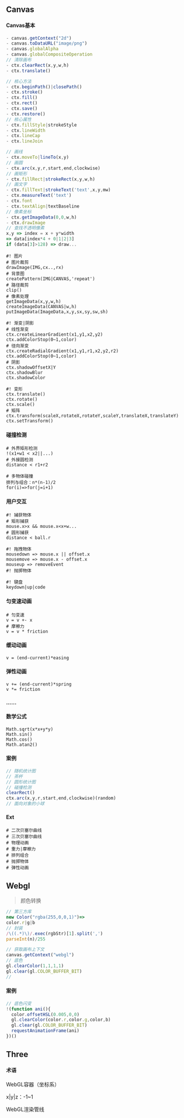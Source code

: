 ## Canvas

#### Canvas基本

~~~js
- canvas.getContext("2d")
- canvas.toDataURL("image/png")
- canvas.globalAlpha
- canvas.globalCompositeOperation
// 清除画布
- ctx.clearRect(x,y,w,h)
- ctx.translate()

// 核心方法
- ctx.beginPath()|closePath()
- ctx.stroke()
- ctx.fill()
- ctx.rect()
- ctx.save()
- ctx.restore()
// 核心属性
- ctx.fillStyle|strokeStyle
- ctx.lineWidth
- ctx.lineCap
- ctx.lineJoin

// 画线
- ctx.moveTo|lineTo(x,y)
// 画圆
- ctx.arc(x,y,r,start,end,clockwise)
// 画矩形
- ctx.fillRect|strokeRect(x,y,w,h)
// 画文字
- ctx.fillText|strokeText('text',x,y,mw)
- ctx.measureText('text')
- ctx.font
- ctx.textAlign|textBaseline
// 像素坐标
- ctx.getImageData(0,0,w,h)
- ctx.drawImage
// 查找不透明像素
x,y => index = x + y*width
=> data[index*4 + 0|1|2|3]
if (data[3]>128) => draw...
~~~

```shell
#! 图片
# 图片裁剪
drawImage(IMG,cx..,rx)
# 背景图
createPattern(IMG|CANVAS,'repeat')
# 路径裁剪
clip()
# 像素处理
getImageData(x,y,w,h)
createImageData(CANVAS|w,h)
putImageData(ImageData,x,y,sx,sy,sw,sh)
```

```shell
#! 渐变|阴影
# 线性渐变
ctx.createLinearGradient(x1,y1,x2,y2)
ctx.addColorStop(0~1,color)
# 径向渐变
ctx.createRadialGradient(x1,y1,r1,x2,y2,r2)
ctx.addColorStop(0~1,color)
# 阴影
ctx.shadowOffsetX|Y
ctx.shadowBlur
ctx.shadowColor
```

```shell
#! 变形
ctx.translate()
ctx.rotate()
ctx.scale()
# 矩阵
ctx.transform(scaleX,rotateX,rotateY,scaleY,translateX,translateY)
ctx.setTransform()
```

#### 碰撞检测

```shell
# 外界矩形检测
!(x1+w1 < x2||...)
# 外接圆检测
distance < r1+r2
```

```shell
# 多物体碰撞
排列与组合：n*(n-1)/2
for(i)=>for(j=i+1)
```

#### 用户交互

```shell
#! 捕获物体
# 矩形捕获
mouse.x>x && mouse.x<x+w...
# 圆形捕获
distance < ball.r
```

```shell
#! 拖拽物体
mousedown => mouse.x || offset.x
mousemove => mouse.x - offset.x
mouseup => removeEvent
#! 抛掷物体
```

```shell
#! 键盘
keydown|up|code
```

#### 匀变速动画

```shell
# 匀变速
v = v +- x
# 摩檫力
v = v * friction
```

#### 缓动动画

```shell
v = (end-current)*easing
```

#### 弹性动画

```shell
v += (end-current)*spring
v *= friction
```

#### ......

#### 数学公式

```shell
Math.sqrt(x*x+y*y)
Math.sin()
Math.cos()
Math.atan2()
```

#### 案例

~~~js
// 随机统计图
// 茶杯
// 圆形统计图
// 碰撞检测
clearRect()
ctx.arc(x,y,r,start,end,clockwise)(random)
// 面向对象的小球
~~~

#### Ext

```shell
# 二次贝塞尔曲线
# 三次贝塞尔曲线
# 物理动画
# 重力|摩檫力
# 排列组合
# 抛掷物体
# 弹性动画
```

## Webgl

>  颜色转换

```js
// 第三方库
new Color("rgba(255,0,0,1)")=>
color.r|g|b
// 封装
/\((.*)\)/.exec(rgbStr)[1].split(',')
parseInt(n)/255
```



```js
// 获取画布上下文
canvas.getContext("webgl")
// 底色
gl.clearColor(1,1,1,1)
gl.clear(gl.COLOR_BUFFER_BIT)
// 
```

#### 案例

```js
// 底色闪变
!(function ani(){
  color.offsetHSL(0.005,0,0)
  gl.clearColor(color.r,color.g,color,b)
  gl.clear(gl.COLOR_BUFFER_BIT)
  requestAnimationFrame(ani)
})()
```



## Three

#### 术语

WebGL容器（坐标系）

x|y|z：-1~1

WebGL渲染管线
